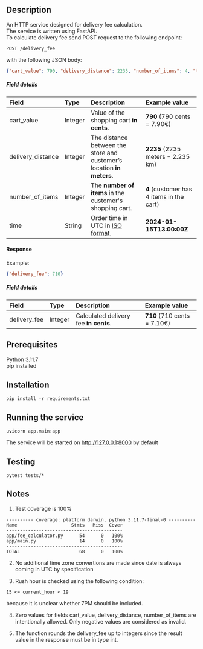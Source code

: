 ## Description 
An HTTP service designed for delivery fee calculation.  
The service is written using FastAPI.  
To calculate delivery fee send POST request to the following endpoint:  
```
POST /delivery_fee
```  
with the following JSON body:  
```json
{"cart_value": 790, "delivery_distance": 2235, "number_of_items": 4, "time": "2024-01-15T13:00:00Z"}
```

##### Field details

| Field             | Type  | Description                                                               | Example value                             |
|:---               |:---   |:---                                                                       |:---                                       |
|cart_value         |Integer|Value of the shopping cart __in cents__.                                   |__790__ (790 cents = 7.90€)                |
|delivery_distance  |Integer|The distance between the store and customer’s location __in meters__.      |__2235__ (2235 meters = 2.235 km)          |
|number_of_items    |Integer|The __number of items__ in the customer's shopping cart.                   |__4__ (customer has 4 items in the cart)   |
|time               |String |Order time in UTC in [ISO format](https://en.wikipedia.org/wiki/ISO_8601). |__2024-01-15T13:00:00Z__                   |

#### Response
Example:
```json
{"delivery_fee": 710}
```

##### Field details

| Field         | Type  | Description                           | Example value             |
|:---           |:---   |:---                                   |:---                       |
|delivery_fee   |Integer|Calculated delivery fee __in cents__.  |__710__ (710 cents = 7.10€)|

## Prerequisites
Python 3.11.7  
pip installed
## Installation
```
pip install -r requirements.txt
```
## Running the service
```
uvicorn app.main:app
```
The service will be started on http://127.0.0.1:8000 by default
## Testing 
```
pytest tests/*
```
## Notes
1. Test coverage is 100%
```
---------- coverage: platform darwin, python 3.11.7-final-0 ----------
Name                    Stmts   Miss  Cover
-------------------------------------------
app/fee_calculator.py      54      0   100%
app/main.py                14      0   100%
-------------------------------------------
TOTAL                      68      0   100%
```

2. No additional time zone convertions are made since date is always coming in UTC by specification 

3. Rush hour is checked using the following condition:  
```
15 <= current_hour < 19
```
because it is unclear whether 7PM should be included.  

4. Zero values for fields cart_value, delivery_distance, number_of_items are intentionally allowed. Only negative values are considered as invalid.  

5. The function rounds the delivery_fee up to integers since the result value in the response must be in type int.  